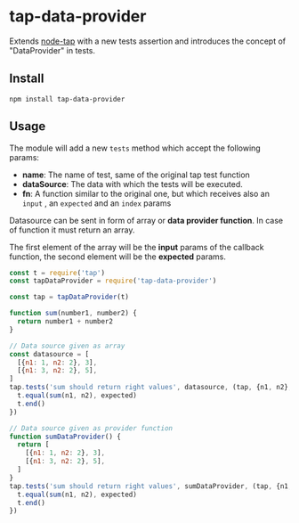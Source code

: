 # tap-data-provider

Extends [node-tap](https://node-tap.org/) with a new tests assertion and introduces the concept of "DataProvider" in tests.

## Install

```shell
npm install tap-data-provider
```

## Usage
The module will add a new ```tests``` method which accept the following params:
- **name**: The name of test, same of the original tap test function
- **dataSource**: The data with which the tests will be executed. 
- **fn**: A function similar to the original one, but which receives also an ```input``` , an ```expected``` and an ```index``` params

Datasource can be sent in form of array or **data provider function**. In case of function it must return an array. 

The first element of the array will be the **input** params of the callback function, the second element will be 
the **expected** params.

```javascript
const t = require('tap')
const tapDataProvider = require('tap-data-provider')

const tap = tapDataProvider(t)

function sum(number1, number2) {
  return number1 + number2
}

// Data source given as array
const datasource = [
  [{n1: 1, n2: 2}, 3],
  [{n1: 3, n2: 2}, 5],
]
tap.tests('sum should return right values', datasource, (tap, {n1, n2}, expected) => {
  t.equal(sum(n1, n2), expected)
  t.end()
})

// Data source given as provider function
function sumDataProvider() {
  return [
    [{n1: 1, n2: 2}, 3],
    [{n1: 3, n2: 2}, 5],
  ]
}
tap.tests('sum should return right values', sumDataProvider, (tap, {n1, n2}, expected) => {
  t.equal(sum(n1, n2), expected)
  t.end()
})
```
